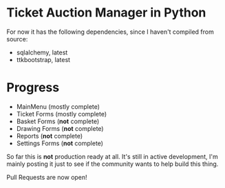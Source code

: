 # Ticket Auction Manager in Python
For now it has the following dependencies, since I haven't compiled from source:

* sqlalchemy, latest
* ttkbootstrap, latest

# Progress

* MainMenu (mostly complete)
* Ticket Forms (mostly complete)
* Basket Forms (**not** complete)
* Drawing Forms (**not** complete)
* Reports (**not** complete)
* Settings Forms (**not** complete)

So far this is **not** production ready at all. It's still in active development, I'm mainly posting it just to see if the community wants to help build this thing.

Pull Requests are now open!